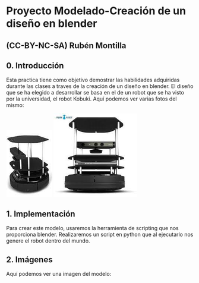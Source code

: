 # Proyecto Modelado-Creación de un diseño en blender
## (CC-BY-NC-SA) Rubén Montilla

## 0. Introducción

Esta practica tiene como objetivo demostrar las habilidades adquiridas durante las clases a traves de la creación de un diseño en blender. El diseño que se ha elegido a desarrollar se basa en el de un robot que se ha visto por la universidad, el robot Kobuki. Aquí podemos ver varias fotos del mismo:

![alt text](https://github.com/clases-julio/proyecto-modelado3d-RubiMonti/blob/main/images/kobuki.jpeg "Kobuki 1")
![alt text](https://github.com/clases-julio/proyecto-modelado3d-RubiMonti/blob/main/images/kobuki2.jpeg "Kobuki 2")

## 1. Implementación

Para crear este modelo, usaremos la herramienta de scripting que nos proporciona blender. Realizaremos un script en python que al ejecutarlo nos genere el robot dentro del mundo.



## 2. Imágenes

Aquí podemos ver una imagen del modelo:
